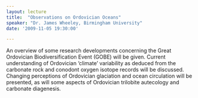 ```yaml
---
layout: lecture
title:  "Observations on Ordovician Oceans"
speaker: "Dr. James Wheeley, Birmingham University"
date: '2009-11-05 19:30:00'

---
```

An overview of some research developments concerning the Great Ordovician Biodiversification Event (GOBE) will be given. Current understanding of Ordovician ‘climate’ variability as deduced from the carbonate rock and conodont oxygen isotope records will be discussed. Changing perceptions of Ordovician glaciation and ocean circulation will be presented, as will some aspects of Ordovician trilobite autecology and carbonate diagenesis.